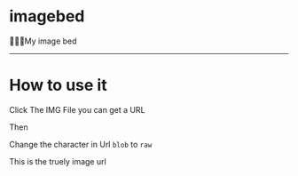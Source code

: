 # imagebed
👾👾👾My image bed 

----
# How to use it
  Click The IMG File you can get a URL 
  
  Then 
  
  Change the character in Url 
  `blob` to `raw`
  
  This is the truely image url
